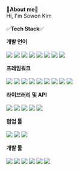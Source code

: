 👋**About me**👋<br>
Hi, I'm Sowon Kim
​<br>
​<br>
✅**Tech Stack**✅ <br>

**개발 언어** <br> <br>
<img src="https://img.shields.io/badge/JAVA-007396?style=for-the-badge&logo=java&logoColor=white">
<img src="https://img.shields.io/badge/javascript-006600?style=for-the-badge&logo=javascript&logoColor=white">
<img src="https://img.shields.io/badge/jsp-F7DF1E?style=for-the-badge&logo=jsp&logoColor=white">
<img src="https://img.shields.io/badge/html5-E34F26?style=for-the-badge&logo=html5&logoColor=white">
<img src="https://img.shields.io/badge/css3-FF9E0F?style=for-the-badge&logo=css3&logoColor=white">
<img src="https://img.shields.io/badge/python-1572B6?style=for-the-badge&logo=python&logoColor=white">
<img src="https://img.shields.io/badge/ajax-6DB33F?style=for-the-badge&logo=ajax&logoColor=white">
<img src="https://img.shields.io/badge/json-4479A1?style=for-the-badge&logo=json&logoColor=white">

**프레임워크**<br><br>
<img src="https://img.shields.io/badge/spring-007396?style=for-the-badge&logo=spring&logoColor=white">
<img src="https://img.shields.io/badge/tiles-006600?style=for-the-badge&logo=les&logoColor=white">
<img src="https://img.shields.io/badge/log4j-F7DF1E?style=for-the-badge&logo=log4j,&logoColor=white">
<img src="https://img.shields.io/badge/slf4j-E34F26?style=for-the-badge&logo=slf4j&logoColor=white">
<img src="https://img.shields.io/badge/mybatis-FF9E0F?style=for-the-badge&logo=mybatis&logoColor=white">
<img src="https://img.shields.io/badge/Bootstrap-1572B6?style=for-the-badge&logo=Bootstrap&logoColor=white">
<img src="https://img.shields.io/badge/jQuery-6DB33F?style=for-the-badge&logo=jQuery&logoColor=white">
<img src="https://img.shields.io/badge/junit-4479A1?style=for-the-badge&logo=junit&logoColor=white">
<img src="https://img.shields.io/badge/hibernate validator-4479A1?style=for-the-badge&logo=hibernate validator&logoColor=white">

**라이브러리 및 API**<br><br>
<img src="https://img.shields.io/badge/junit-007396?style=for-the-badge&logo=junit&logoColor=white">
<img src="https://img.shields.io/badge/JSTL-006600?style=for-the-badge&logo=JSTL&logoColor=white">
<img src="https://img.shields.io/badge/javaMail-F7DF1E?style=for-the-badge&logo=javaMail&logoColor=white">
<img src="https://img.shields.io/badge/kakaomap-E34F26?style=for-the-badge&logo=kakaomap&logoColor=white">
<img src="https://img.shields.io/badge/Html2canvas-4479A1?style=for-the-badge&logo=Html2canvas&logoColor=white">

**협업 툴**<br><br>
<img src="https://img.shields.io/badge/tortoise SVN-1572B6?style=for-the-badge&logo=tortoise SVN&logoColor=white">
<img src="https://img.shields.io/badge/subversion-6DB33F?style=for-the-badge&logo=subversion&logoColor=white">
<img src="https://img.shields.io/badge/redmine-4479A1?style=for-the-badge&logo=redmine&logoColor=white">


**개발 툴**<br><br>
<img src="https://img.shields.io/badge/Eclipse-007396?style=for-the-badge&logo=Eclipse&logoColor=white">
<img src="https://img.shields.io/badge/SQL Developer-006600?style=for-the-badge&logo=SQL Developer&logoColor=white">
<img src="https://img.shields.io/badge/Maven-F7DF1E?style=for-the-badge&logo=Maven&logoColor=white">
<img src="https://img.shields.io/badge/StarUML,-E34F26?style=for-the-badge&logo=StarUML,&logoColor=white">
<img src="https://img.shields.io/badge/exERD-FF9E0F?style=for-the-badge&logo=exERD&logoColor=white">
<img src="https://img.shields.io/badge/Apache Tomcat-1572B6?style=for-the-badge&logo=Apache Tomcat&logoColor=white">

